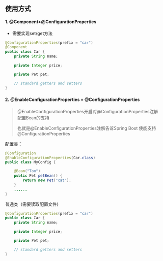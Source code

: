 ## 使用方式

#### 1. @Component+@ConfigurationProperties

- 需要实现set/get方法

```java
@ConfigurationProperties(prefix = "car")
@Component
public class Car {
    private String name;
    
    private Integer price;

    private Pet pet;

	// standard getters and setters
}
```

#### 2. ＠EnableConfigurationProperties + @ConfigurationProperties

> ＠EnableConfigurationProperties开启对@ConfigurationProperties注解配置Bean的支持
>
> 也就是@EnableConfigurationProperties注解告诉Spring Boot 使能支持@ConfigurationProperties

配置类：

```java
@Configuration
@EnableConfigurationProperties(Car.class)
public class MyConfig {

    @Bean("Tom")
    public Pet petBean() {
        return new Pet("cat");
    }
	......
}
```
普通类（需要读取配置文件）

```java
@ConfigurationProperties(prefix = "car")
public class Car {
    private String name;
    
    private Integer price;

    private Pet pet;

	// standard getters and setters
}
```

